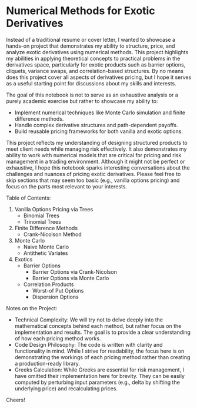 # Numerical Methods for Exotic Derivatives
Instead of a traditional resume or cover letter, I wanted to showcase a hands-on project that demonstrates my ability to structure, price, and analyze exotic derivatives using numerical methods. This project highlights my abilities in applying theoretical concepts to practical problems in the derivatives space, particularly for exotic products such as barrier options, cliquets, variance swaps, and correlation-based structures. By no means does this project cover all aspects of derivatives pricing, but I hope it serves as a useful starting point for discussions about my skills and interests.

The goal of this notebook is not to serve as an exhaustive analysis or a purely academic exercise but rather to showcase my ability to:
- Implement numerical techniques like Monte Carlo simulation and finite difference methods.
- Handle complex derivative structures and path-dependent payoffs.
- Build reusable pricing frameworks for both vanilla and exotic options.

This project reflects my understanding of designing structured products to meet client needs while managing risk effectively. It also demonstrates my ability to work with numerical models that are critical for pricing and risk management in a trading environment. Although it might not be perfect or exhaustive, I hope this notebook sparks interesting conversations about the challenges and nuances of pricing exotic derivatives. Please feel free to skip sections that may seem too basic (e.g., vanilla options pricing) and focus on the parts most relevant to your interests.

Table of Contents:
1. Vanilla Options Pricing via Trees
    - Binomial Trees
    - Trinomial Trees
2. Finite Difference Methods
    - Crank-Nicolson Method
3. Monte Carlo
    - Naive Monte Carlo
    - Antithetic Variates
4. Exotics
    - Barrier Options
        - Barrier Options via Crank-Nicolson
        - Barrier Options via Monte Carlo
    - Correlation Products
        - Worst-of Put Options
        - Dispersion Options

Notes on the Project:
- Technical Complexity:
    We will try not to delve deeply into the mathematical concepts behind each method, but rather focus on the implementation and results. The goal is to provide a clear understanding of how each pricing method works.
- Code Design Philosophy:
    The code is written with clarity and functionality in mind. While I strive for readability, the focus here is on demonstrating the workings of each pricing method rather than creating a production-ready library.
- Greeks Calculation:
    While Greeks are essential for risk management, I have omitted their implementation here for brevity. They can be easily computed by perturbing input parameters (e.g., delta by shifting the underlying price) and recalculating prices.

Cheers!
